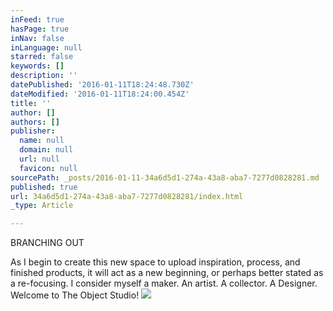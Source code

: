 ```yaml
---
inFeed: true
hasPage: true
inNav: false
inLanguage: null
starred: false
keywords: []
description: ''
datePublished: '2016-01-11T18:24:48.730Z'
dateModified: '2016-01-11T18:24:00.454Z'
title: ''
author: []
authors: []
publisher:
  name: null
  domain: null
  url: null
  favicon: null
sourcePath: _posts/2016-01-11-34a6d5d1-274a-43a8-aba7-7277d0828281.md
published: true
url: 34a6d5d1-274a-43a8-aba7-7277d0828281/index.html
_type: Article

---
```

BRANCHING OUT

As I begin to create this new space to upload inspiration, process, and finished products, it will act as a new beginning, or perhaps  better stated as a re-focusing. I consider myself a maker. An artist. A collector. A Designer. Welcome to The Object Studio!
![](https://the-grid-user-content.s3-us-west-2.amazonaws.com/b1232a64-14a1-4ee1-93c6-841978af3d81.png)